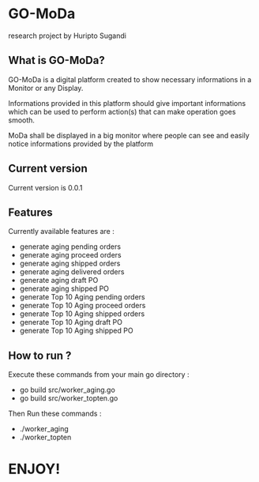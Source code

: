 # GO-MoDa
research project by Huripto Sugandi

## What is GO-MoDa?

GO-MoDa is a digital platform created to show necessary informations in a Monitor or any Display.

Informations provided in this platform should give important informations which can be used to perform action(s) that can make operation goes smooth.

MoDa shall be displayed in a big monitor where people can see and easily notice informations provided by the platform  

## Current version

Current version is 0.0.1

## Features

Currently available features are :

* generate aging pending orders
* generate aging proceed orders
* generate aging shipped orders
* generate aging delivered orders
* generate aging draft PO
* generate aging shipped PO
* generate Top 10 Aging pending orders
* generate Top 10 Aging proceed orders
* generate Top 10 Aging shipped orders
* generate Top 10 Aging draft PO
* generate Top 10 Aging shipped PO

## How to run ?

Execute these commands from your main go directory :

* go build src/worker_aging.go
* go build src/worker_topten.go

Then Run these commands :

* ./worker_aging
* ./worker_topten

# ENJOY!